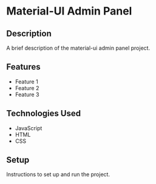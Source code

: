 # Material-UI Admin Panel

## Description

A brief description of the material-ui admin panel project.

## Features

- Feature 1
- Feature 2
- Feature 3

## Technologies Used

- JavaScript
- HTML
- CSS

## Setup

Instructions to set up and run the project.
